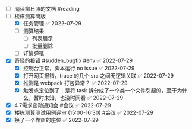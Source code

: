 - [ ] 阅读窗日照的文档 #reading 
- [ ] 楼栋测算简版
	- [x] 任务管理 ✅ 2022-07-29
	- [ ] 测算结果:
		- [ ] 列表展示
		- [ ] 批量删除
	- [ ] 详情弹框
- [x] 奇怪的报错 #sudden_bugfix #env ✅ 2022-07-29
	- [x] 控制台正常，脚本运行 no issue ✅ 2022-07-29
	- [x] 打开网页报错，trace 的几个 src 之间无逻辑关联 ✅ 2022-07-29
	- [x] 推测是 webpack 打包异常？ ✅ 2022-07-29
	- [x] 触发点定位到了：是将 task 拆分成了一个类一个文件引起的，至于为什么，暂时未知，也没时间看 ✅ 2022-07-29
- [x] 4.7需求变动通知会  #会议 ✅ 2022-07-29
- [x] 楼栋测算测试用例评审 (15:00-16:30) #会议 ✅ 2022-07-29 
- [x] 换了一个靠窗的座位 ✅ 2022-07-29